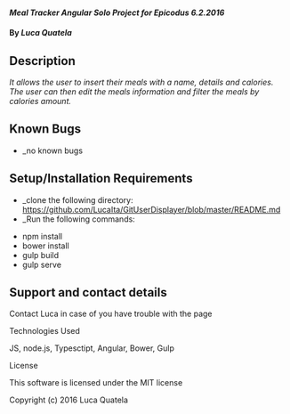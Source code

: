 #### _Meal Tracker Angular Solo Project for Epicodus 6.2.2016_

#### By _**Luca Quatela**_

## Description

_It allows the user to insert their meals with a name, details and calories. The user can then edit the meals information and filter the meals by calories amount._

## Known Bugs
* _no known bugs

## Setup/Installation Requirements

* _clone the following directory: https://github.com/LucaIta/GitUserDisplayer/blob/master/README.md
* _Run the following commands:
- npm install
- bower install
- gulp build
- gulp serve

## Support and contact details

Contact Luca in case of you have trouble with the page

Technologies Used

JS, node.js, Typesctipt, Angular, Bower, Gulp

License

This software is licensed under the MIT license

Copyright (c) 2016 Luca Quatela













